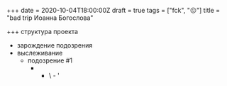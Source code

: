 +++
date = 2020-10-04T18:00:00Z
draft = true
tags = ["fck", "😖"]
title = "bad trip Иоанна Богослова"

+++
структура проекта

* зарождение подозрения 
* выслеживание
  * подозрение #1
    * + \\ - '